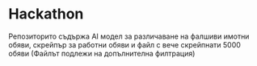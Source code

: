# Hackathon

Репозиторито съдържа AI модел за различаване на фалшиви имотни обяви, скрейпър за работни обяви и файл с вече скрейпнати 5000 обяви (Файлът подлежи на допълнителна филтрация)
